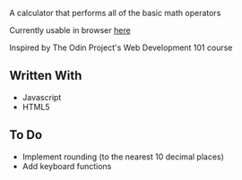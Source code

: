 A calculator that performs all of the basic math operators

Currently usable in browser [here](https://https://jennie-n.github.io/calculator)

Inspired by The Odin Project's Web Development 101 course

## Written With
- Javascript
- HTML5

## To Do
- Implement rounding (to the nearest 10 decimal places)
- Add keyboard functions